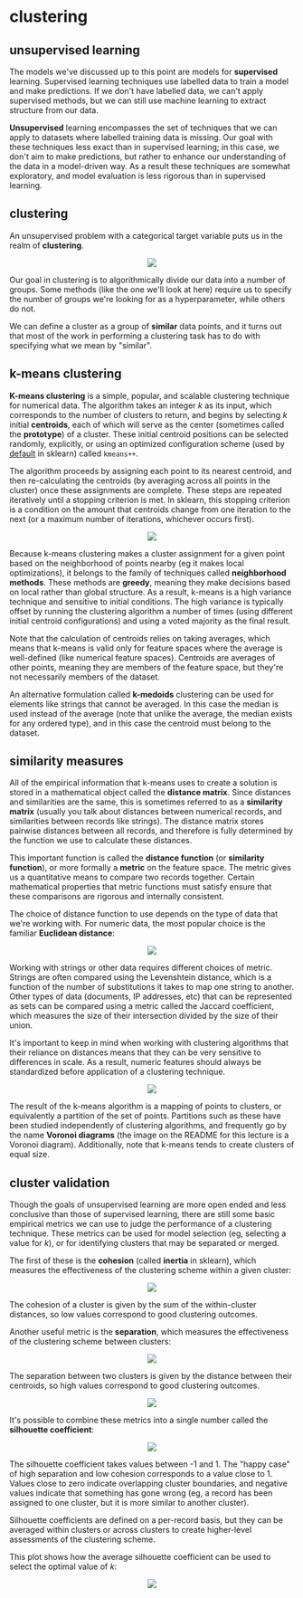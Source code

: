 <!-- author: Jason Dolatshahi -->

# clustering

## unsupervised learning

The models we've discussed up to this point are models for **supervised**
learning. Supervised learning techniques use labelled data to train a model and
make predictions. If we don't have labelled data, we can't apply supervised
methods, but we can still use machine learning to extract structure from our
data.

**Unsupervised** learning encompasses the set of techniques that we can apply
to datasets where labelled training data is missing. Our goal with these
techniques less exact than in supervised learning; in this case, we don't aim
to make predictions, but rather to enhance our understanding of the data in a 
model-driven way. As a result these techniques are somewhat exploratory, and
model evaluation is less rigorous than in supervised learning.

## clustering

An unsupervised problem with a categorical target variable puts us in the realm
of **clustering**.

<p align="center">
<img src="../images/table.png">

Our goal in clustering is to algorithmically divide our data into a number of
groups. Some methods (like the one we'll look at here) require us to specify
the number of groups we're looking for as a hyperparameter, while others do not.

We can define a cluster as a group of **similar** data points, and it turns out
that most of the work in performing a clustering task has to do with specifying
what we mean by "similar".

## k-means clustering

**K-means clustering** is a simple, popular, and scalable clustering technique
for numerical data. The algorithm takes an integer *k* as its input, which
corresponds to the number of clusters to return, and begins by selecting *k*
initial **centroids**, each of which will serve as the center (sometimes called
the **prototype**) of a cluster. These initial centroid positions can be selected
randomly, explicitly, or using an optimized configuration scheme (used by
[default](http://scikit-learn.org/stable/modules/generated/sklearn.cluster.KMeans.html)
in sklearn) called `kmeans++`.

The algorithm proceeds by assigning each point to its nearest centroid, and then
re-calculating the centroids (by averaging across all points in the cluster) once
these assignments are complete. These steps are repeated iteratively until a stopping
criterion is met. In sklearn, this stopping criterion is a condition on the amount
that centroids change from one iteration to the next (or a maximum number of
iterations, whichever occurs first).

<p align="center">
<img src="../images/kmeans_iters.png">

Because k-means clustering makes a cluster assignment for a given point based on
the neighborhood of points nearby (eg it makes local optimizations), it belongs
to the family of techniques called **neighborhood methods**. These methods are
**greedy**, meaning they make decisions based on local rather than global
structure. As a result, k-means is a high variance technique and sensitive to
initial conditions. The high variance is typically offset by running the
clustering algorithm a number of times (using different initial centroid
configurations) and using a voted majority as the final result.

Note that the calculation of centroids relies on taking averages, which means
that k-means is valid only for feature spaces where the average is
well-defined (like numerical feature spaces). Centroids are averages of other
points, meaning they are members of the feature space, but they're not
necessarily members of the dataset.

An alternative formulation called **k-medoids** clustering can be used for
elements like strings that cannot be averaged. In this case the median is used
instead of the average (note that unlike the average, the median exists for any
ordered type), and in this case the centroid must belong to the dataset.

## similarity measures

All of the empirical information that k-means uses to create a solution is
stored in a mathematical object called the **distance matrix**. Since distances
and similarities are the same, this is sometimes referred to as a
**similarity matrix** (usually you talk about distances between numerical
records, and similarities between records like strings). The distance matrix
stores pairwise distances between all records, and therefore is fully
determined by the function we use to calculate these distances.

This important function is called the **distance function** (or **similarity
function**), or more formally a **metric** on the feature space. The metric gives
us a quantitative means to compare two records together. Certain mathematical
properties that metric functions must satisfy ensure that these comparisons are
rigorous and internally consistent.

The choice of distance function to use depends on the type of data that we're
working with. For numeric data, the most popular choice is the familiar
**Euclidean distance**:

<p align="center">
<img src="../images/euclidean.png">

Working with strings or other data requires different choices of metric.
Strings are often compared using the Levenshtein distance, which is a function
of the number of substitutions it takes to map one string to another. Other
types of data (documents, IP addresses, etc) that can be represented as sets
can be compared using a metric called the Jaccard coefficient, which measures
the size of their intersection divided by the size of their union.

It's important to keep in mind when working with clustering algorithms that
their reliance on distances means that they can be very sensitive to
differences in scale. As a result, numeric features should always be
standardized before application of a clustering technique.

<p align="center">
<img src="../images/clust_scale.png">

The result of the k-means algorithm is a mapping of points to clusters, or
equivalently a partition of the set of points. Partitions such as these have
been studied independently of clustering algorithms, and frequently go by the
name **Voronoi diagrams** (the image on the README for this lecture is a
Voronoi diagram). Additionally, note that k-means tends to create clusters
of equal size.

## cluster validation

Though the goals of unsupervised learning are more open ended and less
conclusive than those of supervised learning, there are still some basic
empirical metrics we can use to judge the performance of a clustering
technique. These metrics can be used for model selection (eg, selecting a value
for *k*), or for identifying clusters that may be separated or merged.

The first of these is the **cohesion** (called **inertia** in sklearn), which
measures the effectiveness of the clustering scheme within a given cluster:

<p align="center">
<img src="../images/cohesion.png">

The cohesion of a cluster is given by the sum of the within-cluster distances,
so low values correspond to good clustering outcomes.

Another useful metric is the **separation**, which measures the effectiveness
of the clustering scheme between clusters:

<p align="center">
<img src="../images/separation.png">

The separation between two clusters is given by the distance between their
centroids, so high values correspond to good clustering outcomes.

<p align="center">
<img src="../images/cluster_validation.png">

It's possible to combine these metrics into a single number called the
**silhouette coefficient**:

<p align="center">
<img src="../images/cluster_scc.png">

The silhouette coefficient takes values between -1 and 1. The "happy case" of
high separation and low cohesion corresponds to a value close to 1. Values
close to zero indicate overlapping cluster boundaries, and negative
values indicate that something has gone wrong (eg, a record has been assigned
to one cluster, but it is more similar to another cluster).

Silhouette coefficients are defined on a per-record basis, but they can be
averaged within clusters or across clusters to create higher-level assessments
of the clustering scheme.

This plot shows how the average silhouette coefficient can be used to select
the optimal value of *k*:

<p align="center">
<img src="../images/clust_model_selection.png">
